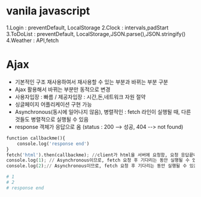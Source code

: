 # vanila javascript

1.Login : preventDefault, LocalStorage
2.Clock : intervals,padStart
3.ToDoList : preventDefault, LocalStorage,JSON.parse(),JSON.stringify()
4.Weather : API,fetch

# Ajax

- 기본적인 구조 재사용하여서 재사용할 수 있는 부분과 바뀌는 부분 구분
- Ajax 활용해서 바뀌는 부분만 동적으로 변경
- 사용자입장 : 빠름 / 제공자입장 : 시간,돈,네트워크 자원 절약
- 싱글페이지 어플리케이션 구현 가능
- Asynchronous(동시에 일어나지 않음), 병렬적인 : fetch 라인이 실행될 때, 다른 것들도 병렬적으로 실행될 수 있음
- response 객체가 응답으로 옴 (status : 200 --> 성공, 404 --> not found)

```python
function callbackme(){
	console.log('response end')
}
fetch('html').then(callbackme); //client가 html을 서버에 요청함, 요청 응답끝나면 callbackme 함수 실행
console.log(1); // Asynchronous이므로, fetch 요청 후 기다리는 동안 실행될 수 있음
console.log(2);// Asynchronous이므로, fetch 요청 후 기다리는 동안 실행될 수 있음

# 1
# 2
# response end
```

